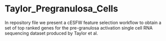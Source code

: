 # Taylor_Pregranulosa_Cells
In repository file we present a cESFW feature selection workflow to obtain a set of top ranked genes for the pre-granulosa activation single cell RNA sequencing dataset produced by Taylor et al.
